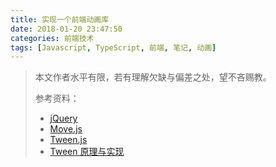 ```yaml
---
title: 实现一个前端动画库
date: 2018-01-20 23:47:50
categories: 前端技术
tags: [Javascript, TypeScript, 前端, 笔记, 动画]
---
```


> 本文作者水平有限，若有理解欠缺与偏差之处，望不吝赐教。
>
> 参考资料：
>
> - [jQuery](https://github.com/jquery/jquery)
> - [Move.js](https://github.com/visionmedia/move.js)
> - [Tween.js](https://github.com/tweenjs/tween.js)
> - [Tween 原理与实现](http://zengrong.net/post/1151.htm)
